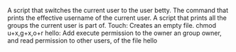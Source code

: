 A script that switches the current user to the user betty.
The command that prints the effective username of the current user.
A script that prints all the groups the current user is part of.
Touch: Creates an empty file.
chmod u+x,g+x,o+r hello: Add execute permission to the owner an group owner, and read permission to other users, of the file hello
